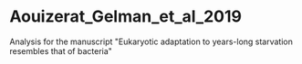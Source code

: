 # Aouizerat_Gelman_et_al_2019
Analysis for the manuscript "Eukaryotic adaptation to years-long starvation resembles that of bacteria"
